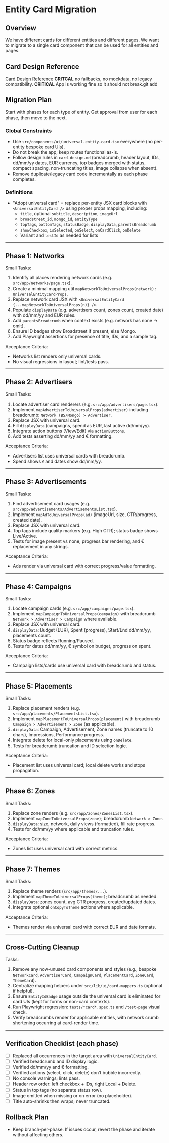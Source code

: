 # Entity Card Migration

## Overview
We have different cards for different entities and different pages. We want to migrate to a single card component that can be used for all entities and pages.

## Card Design Reference
[Card Design Reference](docs/desgin-reference/card-design.md)
**CRITCAL** no fallbacks, no mockdata, no legacy compatibility.
**CRITICAL** App is working fine so it should not break.git add 

## Migration Plan
Start with phases for each type of entity. Get approval from user for each phase, then move to the next.

### Global Constraints
- Use `src/components/ui/universal-entity-card.tsx` everywhere (no per-entity bespoke card UIs).
- Do not break the app; keep routes functional as-is.
- Follow design rules in `card-design.md` (breadcrumb, header layout, IDs, dd/mm/yy dates, EUR currency, top badges merged with status, compact spacing, non-truncating titles, image collapse when absent).
- Remove duplicate/legacy card code incrementally as each phase completes.

### Definitions
- "Adopt universal card" = replace per-entity JSX card blocks with `<UniversalEntityCard />` using proper props mapping, including:
  - `title`, optional `subtitle`, `description`, `imageUrl`
  - `broadstreet_id`, `mongo_id`, `entityType`
  - `topTags`, `bottomTags`, `statusBadge`, `displayData`, `parentsBreadcrumb`
  - `showCheckbox`, `isSelected`, `onSelect`, `onCardClick`, `onDelete`
  - Variant and `testId` as needed for lists

---

## Phase 1: Networks
Small Tasks:
1. Identify all places rendering network cards (e.g. `src/app/networks/page.tsx`).
2. Create a minimal mapping util `mapNetworkToUniversalProps(network): UniversalEntityCardProps`.
3. Replace network card JSX with `<UniversalEntityCard {...mapNetworkToUniversalProps(n)} />`.
4. Populate `displayData` (e.g. advertisers count, zones count, created date) with dd/mm/yy and EUR rules.
5. Add `parentsBreadcrumb` when context exists (e.g. network has none → omit).
6. Ensure ID badges show Broadstreet if present, else Mongo.
7. Add Playwright assertions for presence of title, IDs, and a sample tag.

Acceptance Criteria:
- Networks list renders only universal cards.
- No visual regressions in layout; lint/tests pass.

---

## Phase 2: Advertisers
Small Tasks:
1. Locate advertiser card renderers (e.g. `src/app/advertisers/page.tsx`).
2. Implement `mapAdvertiserToUniversalProps(advertiser)` including breadcrumb: `Network (BS/Mongo) > Advertiser`.
3. Replace JSX with universal card.
4. Fill `displayData` (campaigns, spend as EUR, last active dd/mm/yy).
5. Integrate action buttons (View/Edit) via `actionButtons`.
6. Add tests asserting dd/mm/yy and € formatting.

Acceptance Criteria:
- Advertisers list uses universal cards with breadcrumb.
- Spend shows `€` and dates show dd/mm/yy.

---

## Phase 3: Advertisements
Small Tasks:
1. Find advertisement card usages (e.g. `src/app/advertisements/AdvertisementsList.tsx`).
2. Implement `mapAdToUniversalProps(ad)` (imageUrl, size, CTR/progress, created date).
3. Replace JSX with universal card.
4. Top tags include quality markers (e.g. High CTR); status badge shows Live/Active.
5. Tests for image present vs none, progress bar rendering, and € replacement in any strings.

Acceptance Criteria:
- Ads render via universal card with correct progress/value formatting.

---

## Phase 4: Campaigns
Small Tasks:
1. Locate campaign cards (e.g. `src/app/campaigns/page.tsx`).
2. Implement `mapCampaignToUniversalProps(campaign)` with breadcrumb `Network > Advertiser > Campaign` where available.
3. Replace JSX with universal card.
4. `displayData`: Budget (EUR), Spent (progress), Start/End dd/mm/yy, placements count.
5. Status badge reflects Running/Paused.
6. Tests for dates dd/mm/yy, € symbol on budget, progress on spent.

Acceptance Criteria:
- Campaign lists/cards use universal card with breadcrumb and status.

---

## Phase 5: Placements
Small Tasks:
1. Replace placement renders (e.g. `src/app/placements/PlacementsList.tsx`).
2. Implement `mapPlacementToUniversalProps(placement)` with breadcrumb `Campaign > Advertisement > Zone` (as applicable).
3. `displayData`: Campaign, Advertisement, Zone names (truncate to 10 chars), Impressions, Performance progress.
4. Integrate delete for local-only placements using `onDelete`.
5. Tests for breadcrumb truncation and ID selection logic.

Acceptance Criteria:
- Placement list uses universal card; local delete works and stops propagation.

---

## Phase 6: Zones
Small Tasks:
1. Replace zone renders (e.g. `src/app/zones/ZonesList.tsx`).
2. Implement `mapZoneToUniversalProps(zone)`; breadcrumb `Network > Zone`.
3. `displayData`: size, network, daily views (formatted), fill rate progress.
4. Tests for dd/mm/yy where applicable and truncation rules.

Acceptance Criteria:
- Zones list uses universal card with correct metrics.

---

## Phase 7: Themes
Small Tasks:
1. Replace theme renders (`src/app/themes/...`).
2. Implement `mapThemeToUniversalProps(theme)`; breadcrumb as needed.
3. `displayData`: zones count, avg CTR progress, created/updated dates.
4. Integrate optional `onCopyToTheme` actions where applicable.

Acceptance Criteria:
- Themes render via universal card with correct EUR and date formats.

---

## Cross-Cutting Cleanup
Tasks:
1. Remove any now-unused card components and styles (e.g., bespoke `NetworkCard`, `AdvertiserCard`, `CampaignCard`, `PlacementCard`, `ZoneCard`, `ThemeCard`).
2. Centralize mapping helpers under `src/lib/ui/card-mappers.ts` (optional if helpful).
3. Ensure `EntityIdBadge` usage outside the universal card is eliminated for card UIs (kept for forms or non-card contexts).
4. Run Playwright regression: `tests/*card*.spec.ts` and `/test-page` visual check.
5. Verify breadcrumbs render for applicable entities, with network crumb shortening occurring at card-render time.

---

## Verification Checklist (each phase)
- [ ] Replaced all occurrences in the target area with `UniversalEntityCard`.
- [ ] Verified breadcrumb and ID display logic.
- [ ] Verified dd/mm/yy and € formatting.
- [ ] Verified actions (select, click, delete) don’t bubble incorrectly.
- [ ] No console warnings; lints pass.
 - [ ] Header row order: left checkbox + IDs, right Local + Delete.
 - [ ] Status in top tags (no separate status row).
 - [ ] Image omitted when missing or on error (no placeholder).
 - [ ] Title auto-shrinks then wraps; never truncated.

## Rollback Plan
- Keep branch-per-phase. If issues occur, revert the phase and iterate without affecting others.
